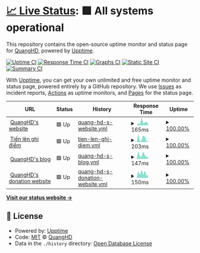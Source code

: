 # [📈 Live Status](https://uptime.quanghd.me): <!--live status--> **🟩 All systems operational**

This repository contains the open-source uptime monitor and status page for [QuangHD](https://uptime.quanghd.me), powered by [Upptime](https://github.com/upptime/upptime).

[![Uptime CI](https://github.com/QuangHD/upptime/workflows/Uptime%20CI/badge.svg)](https://github.com/QuangHD/upptime/actions?query=workflow%3A%22Uptime+CI%22)
[![Response Time CI](https://github.com/QuangHD/upptime/workflows/Response%20Time%20CI/badge.svg)](https://github.com/QuangHD/upptime/actions?query=workflow%3A%22Response+Time+CI%22)
[![Graphs CI](https://github.com/QuangHD/upptime/workflows/Graphs%20CI/badge.svg)](https://github.com/QuangHD/upptime/actions?query=workflow%3A%22Graphs+CI%22)
[![Static Site CI](https://github.com/QuangHD/upptime/workflows/Static%20Site%20CI/badge.svg)](https://github.com/QuangHD/upptime/actions?query=workflow%3A%22Static+Site+CI%22)
[![Summary CI](https://github.com/QuangHD/upptime/workflows/Summary%20CI/badge.svg)](https://github.com/QuangHD/upptime/actions?query=workflow%3A%22Summary+CI%22)

With [Upptime](https://upptime.js.org), you can get your own unlimited and free uptime monitor and status page, powered entirely by a GitHub repository. We use [Issues](https://github.com/QuangHD/upptime/issues) as incident reports, [Actions](https://github.com/QuangHD/upptime/actions) as uptime monitors, and [Pages](https://uptime.quanghd.me) for the status page.

<!--start: status pages-->
<!-- This summary is generated by Upptime (https://github.com/upptime/upptime) -->
<!-- Do not edit this manually, your changes will be overwritten -->
<!-- prettier-ignore -->
| URL | Status | History | Response Time | Uptime |
| --- | ------ | ------- | ------------- | ------ |
| <img alt="" src="https://icons.duckduckgo.com/ip3/quanghd.me.ico" height="13"> [QuangHD's website](https://quanghd.me) | 🟩 Up | [quang-hd-s-website.yml](https://github.com/quanghd0102/upptime/commits/HEAD/history/quang-hd-s-website.yml) | <details><summary><img alt="Response time graph" src="./graphs/quang-hd-s-website/response-time-week.png" height="20"> 165ms</summary><br><a href="https://uptime.quanghd.me/history/quang-hd-s-website"><img alt="Response time 177" src="https://img.shields.io/endpoint?url=https%3A%2F%2Fraw.githubusercontent.com%2Fquanghd0102%2Fupptime%2FHEAD%2Fapi%2Fquang-hd-s-website%2Fresponse-time.json"></a><br><a href="https://uptime.quanghd.me/history/quang-hd-s-website"><img alt="24-hour response time 76" src="https://img.shields.io/endpoint?url=https%3A%2F%2Fraw.githubusercontent.com%2Fquanghd0102%2Fupptime%2FHEAD%2Fapi%2Fquang-hd-s-website%2Fresponse-time-day.json"></a><br><a href="https://uptime.quanghd.me/history/quang-hd-s-website"><img alt="7-day response time 165" src="https://img.shields.io/endpoint?url=https%3A%2F%2Fraw.githubusercontent.com%2Fquanghd0102%2Fupptime%2FHEAD%2Fapi%2Fquang-hd-s-website%2Fresponse-time-week.json"></a><br><a href="https://uptime.quanghd.me/history/quang-hd-s-website"><img alt="30-day response time 177" src="https://img.shields.io/endpoint?url=https%3A%2F%2Fraw.githubusercontent.com%2Fquanghd0102%2Fupptime%2FHEAD%2Fapi%2Fquang-hd-s-website%2Fresponse-time-month.json"></a><br><a href="https://uptime.quanghd.me/history/quang-hd-s-website"><img alt="1-year response time 177" src="https://img.shields.io/endpoint?url=https%3A%2F%2Fraw.githubusercontent.com%2Fquanghd0102%2Fupptime%2FHEAD%2Fapi%2Fquang-hd-s-website%2Fresponse-time-year.json"></a></details> | <details><summary><a href="https://uptime.quanghd.me/history/quang-hd-s-website">100.00%</a></summary><a href="https://uptime.quanghd.me/history/quang-hd-s-website"><img alt="All-time uptime 100.00%" src="https://img.shields.io/endpoint?url=https%3A%2F%2Fraw.githubusercontent.com%2Fquanghd0102%2Fupptime%2FHEAD%2Fapi%2Fquang-hd-s-website%2Fuptime.json"></a><br><a href="https://uptime.quanghd.me/history/quang-hd-s-website"><img alt="24-hour uptime 100.00%" src="https://img.shields.io/endpoint?url=https%3A%2F%2Fraw.githubusercontent.com%2Fquanghd0102%2Fupptime%2FHEAD%2Fapi%2Fquang-hd-s-website%2Fuptime-day.json"></a><br><a href="https://uptime.quanghd.me/history/quang-hd-s-website"><img alt="7-day uptime 100.00%" src="https://img.shields.io/endpoint?url=https%3A%2F%2Fraw.githubusercontent.com%2Fquanghd0102%2Fupptime%2FHEAD%2Fapi%2Fquang-hd-s-website%2Fuptime-week.json"></a><br><a href="https://uptime.quanghd.me/history/quang-hd-s-website"><img alt="30-day uptime 100.00%" src="https://img.shields.io/endpoint?url=https%3A%2F%2Fraw.githubusercontent.com%2Fquanghd0102%2Fupptime%2FHEAD%2Fapi%2Fquang-hd-s-website%2Fuptime-month.json"></a><br><a href="https://uptime.quanghd.me/history/quang-hd-s-website"><img alt="1-year uptime 100.00%" src="https://img.shields.io/endpoint?url=https%3A%2F%2Fraw.githubusercontent.com%2Fquanghd0102%2Fupptime%2FHEAD%2Fapi%2Fquang-hd-s-website%2Fuptime-year.json"></a></details>
| <img alt="" src="https://icons.duckduckgo.com/ip3/tienlen-ghidiem.quanghd.me.ico" height="13"> [Tiến lên ghi điểm](http://tienlen-ghidiem.quanghd.me) | 🟩 Up | [tien-len-ghi-diem.yml](https://github.com/quanghd0102/upptime/commits/HEAD/history/tien-len-ghi-diem.yml) | <details><summary><img alt="Response time graph" src="./graphs/tien-len-ghi-diem/response-time-week.png" height="20"> 203ms</summary><br><a href="https://uptime.quanghd.me/history/tien-len-ghi-diem"><img alt="Response time 284" src="https://img.shields.io/endpoint?url=https%3A%2F%2Fraw.githubusercontent.com%2Fquanghd0102%2Fupptime%2FHEAD%2Fapi%2Ftien-len-ghi-diem%2Fresponse-time.json"></a><br><a href="https://uptime.quanghd.me/history/tien-len-ghi-diem"><img alt="24-hour response time 81" src="https://img.shields.io/endpoint?url=https%3A%2F%2Fraw.githubusercontent.com%2Fquanghd0102%2Fupptime%2FHEAD%2Fapi%2Ftien-len-ghi-diem%2Fresponse-time-day.json"></a><br><a href="https://uptime.quanghd.me/history/tien-len-ghi-diem"><img alt="7-day response time 203" src="https://img.shields.io/endpoint?url=https%3A%2F%2Fraw.githubusercontent.com%2Fquanghd0102%2Fupptime%2FHEAD%2Fapi%2Ftien-len-ghi-diem%2Fresponse-time-week.json"></a><br><a href="https://uptime.quanghd.me/history/tien-len-ghi-diem"><img alt="30-day response time 284" src="https://img.shields.io/endpoint?url=https%3A%2F%2Fraw.githubusercontent.com%2Fquanghd0102%2Fupptime%2FHEAD%2Fapi%2Ftien-len-ghi-diem%2Fresponse-time-month.json"></a><br><a href="https://uptime.quanghd.me/history/tien-len-ghi-diem"><img alt="1-year response time 284" src="https://img.shields.io/endpoint?url=https%3A%2F%2Fraw.githubusercontent.com%2Fquanghd0102%2Fupptime%2FHEAD%2Fapi%2Ftien-len-ghi-diem%2Fresponse-time-year.json"></a></details> | <details><summary><a href="https://uptime.quanghd.me/history/tien-len-ghi-diem">100.00%</a></summary><a href="https://uptime.quanghd.me/history/tien-len-ghi-diem"><img alt="All-time uptime 100.00%" src="https://img.shields.io/endpoint?url=https%3A%2F%2Fraw.githubusercontent.com%2Fquanghd0102%2Fupptime%2FHEAD%2Fapi%2Ftien-len-ghi-diem%2Fuptime.json"></a><br><a href="https://uptime.quanghd.me/history/tien-len-ghi-diem"><img alt="24-hour uptime 100.00%" src="https://img.shields.io/endpoint?url=https%3A%2F%2Fraw.githubusercontent.com%2Fquanghd0102%2Fupptime%2FHEAD%2Fapi%2Ftien-len-ghi-diem%2Fuptime-day.json"></a><br><a href="https://uptime.quanghd.me/history/tien-len-ghi-diem"><img alt="7-day uptime 100.00%" src="https://img.shields.io/endpoint?url=https%3A%2F%2Fraw.githubusercontent.com%2Fquanghd0102%2Fupptime%2FHEAD%2Fapi%2Ftien-len-ghi-diem%2Fuptime-week.json"></a><br><a href="https://uptime.quanghd.me/history/tien-len-ghi-diem"><img alt="30-day uptime 100.00%" src="https://img.shields.io/endpoint?url=https%3A%2F%2Fraw.githubusercontent.com%2Fquanghd0102%2Fupptime%2FHEAD%2Fapi%2Ftien-len-ghi-diem%2Fuptime-month.json"></a><br><a href="https://uptime.quanghd.me/history/tien-len-ghi-diem"><img alt="1-year uptime 100.00%" src="https://img.shields.io/endpoint?url=https%3A%2F%2Fraw.githubusercontent.com%2Fquanghd0102%2Fupptime%2FHEAD%2Fapi%2Ftien-len-ghi-diem%2Fuptime-year.json"></a></details>
| <img alt="" src="https://icons.duckduckgo.com/ip3/blog.quanghd.me.ico" height="13"> [QuangHD's blog](https://blog.quanghd.me) | 🟩 Up | [quang-hd-s-blog.yml](https://github.com/quanghd0102/upptime/commits/HEAD/history/quang-hd-s-blog.yml) | <details><summary><img alt="Response time graph" src="./graphs/quang-hd-s-blog/response-time-week.png" height="20"> 147ms</summary><br><a href="https://uptime.quanghd.me/history/quang-hd-s-blog"><img alt="Response time 191" src="https://img.shields.io/endpoint?url=https%3A%2F%2Fraw.githubusercontent.com%2Fquanghd0102%2Fupptime%2FHEAD%2Fapi%2Fquang-hd-s-blog%2Fresponse-time.json"></a><br><a href="https://uptime.quanghd.me/history/quang-hd-s-blog"><img alt="24-hour response time 70" src="https://img.shields.io/endpoint?url=https%3A%2F%2Fraw.githubusercontent.com%2Fquanghd0102%2Fupptime%2FHEAD%2Fapi%2Fquang-hd-s-blog%2Fresponse-time-day.json"></a><br><a href="https://uptime.quanghd.me/history/quang-hd-s-blog"><img alt="7-day response time 147" src="https://img.shields.io/endpoint?url=https%3A%2F%2Fraw.githubusercontent.com%2Fquanghd0102%2Fupptime%2FHEAD%2Fapi%2Fquang-hd-s-blog%2Fresponse-time-week.json"></a><br><a href="https://uptime.quanghd.me/history/quang-hd-s-blog"><img alt="30-day response time 191" src="https://img.shields.io/endpoint?url=https%3A%2F%2Fraw.githubusercontent.com%2Fquanghd0102%2Fupptime%2FHEAD%2Fapi%2Fquang-hd-s-blog%2Fresponse-time-month.json"></a><br><a href="https://uptime.quanghd.me/history/quang-hd-s-blog"><img alt="1-year response time 191" src="https://img.shields.io/endpoint?url=https%3A%2F%2Fraw.githubusercontent.com%2Fquanghd0102%2Fupptime%2FHEAD%2Fapi%2Fquang-hd-s-blog%2Fresponse-time-year.json"></a></details> | <details><summary><a href="https://uptime.quanghd.me/history/quang-hd-s-blog">100.00%</a></summary><a href="https://uptime.quanghd.me/history/quang-hd-s-blog"><img alt="All-time uptime 100.00%" src="https://img.shields.io/endpoint?url=https%3A%2F%2Fraw.githubusercontent.com%2Fquanghd0102%2Fupptime%2FHEAD%2Fapi%2Fquang-hd-s-blog%2Fuptime.json"></a><br><a href="https://uptime.quanghd.me/history/quang-hd-s-blog"><img alt="24-hour uptime 100.00%" src="https://img.shields.io/endpoint?url=https%3A%2F%2Fraw.githubusercontent.com%2Fquanghd0102%2Fupptime%2FHEAD%2Fapi%2Fquang-hd-s-blog%2Fuptime-day.json"></a><br><a href="https://uptime.quanghd.me/history/quang-hd-s-blog"><img alt="7-day uptime 100.00%" src="https://img.shields.io/endpoint?url=https%3A%2F%2Fraw.githubusercontent.com%2Fquanghd0102%2Fupptime%2FHEAD%2Fapi%2Fquang-hd-s-blog%2Fuptime-week.json"></a><br><a href="https://uptime.quanghd.me/history/quang-hd-s-blog"><img alt="30-day uptime 100.00%" src="https://img.shields.io/endpoint?url=https%3A%2F%2Fraw.githubusercontent.com%2Fquanghd0102%2Fupptime%2FHEAD%2Fapi%2Fquang-hd-s-blog%2Fuptime-month.json"></a><br><a href="https://uptime.quanghd.me/history/quang-hd-s-blog"><img alt="1-year uptime 100.00%" src="https://img.shields.io/endpoint?url=https%3A%2F%2Fraw.githubusercontent.com%2Fquanghd0102%2Fupptime%2FHEAD%2Fapi%2Fquang-hd-s-blog%2Fuptime-year.json"></a></details>
| <img alt="" src="https://icons.duckduckgo.com/ip3/donate.quanghd.me.ico" height="13"> [QuangHD's donation website](https://donate.quanghd.me) | 🟩 Up | [quang-hd-s-donation-website.yml](https://github.com/quanghd0102/upptime/commits/HEAD/history/quang-hd-s-donation-website.yml) | <details><summary><img alt="Response time graph" src="./graphs/quang-hd-s-donation-website/response-time-week.png" height="20"> 150ms</summary><br><a href="https://uptime.quanghd.me/history/quang-hd-s-donation-website"><img alt="Response time 180" src="https://img.shields.io/endpoint?url=https%3A%2F%2Fraw.githubusercontent.com%2Fquanghd0102%2Fupptime%2FHEAD%2Fapi%2Fquang-hd-s-donation-website%2Fresponse-time.json"></a><br><a href="https://uptime.quanghd.me/history/quang-hd-s-donation-website"><img alt="24-hour response time 85" src="https://img.shields.io/endpoint?url=https%3A%2F%2Fraw.githubusercontent.com%2Fquanghd0102%2Fupptime%2FHEAD%2Fapi%2Fquang-hd-s-donation-website%2Fresponse-time-day.json"></a><br><a href="https://uptime.quanghd.me/history/quang-hd-s-donation-website"><img alt="7-day response time 150" src="https://img.shields.io/endpoint?url=https%3A%2F%2Fraw.githubusercontent.com%2Fquanghd0102%2Fupptime%2FHEAD%2Fapi%2Fquang-hd-s-donation-website%2Fresponse-time-week.json"></a><br><a href="https://uptime.quanghd.me/history/quang-hd-s-donation-website"><img alt="30-day response time 180" src="https://img.shields.io/endpoint?url=https%3A%2F%2Fraw.githubusercontent.com%2Fquanghd0102%2Fupptime%2FHEAD%2Fapi%2Fquang-hd-s-donation-website%2Fresponse-time-month.json"></a><br><a href="https://uptime.quanghd.me/history/quang-hd-s-donation-website"><img alt="1-year response time 180" src="https://img.shields.io/endpoint?url=https%3A%2F%2Fraw.githubusercontent.com%2Fquanghd0102%2Fupptime%2FHEAD%2Fapi%2Fquang-hd-s-donation-website%2Fresponse-time-year.json"></a></details> | <details><summary><a href="https://uptime.quanghd.me/history/quang-hd-s-donation-website">100.00%</a></summary><a href="https://uptime.quanghd.me/history/quang-hd-s-donation-website"><img alt="All-time uptime 100.00%" src="https://img.shields.io/endpoint?url=https%3A%2F%2Fraw.githubusercontent.com%2Fquanghd0102%2Fupptime%2FHEAD%2Fapi%2Fquang-hd-s-donation-website%2Fuptime.json"></a><br><a href="https://uptime.quanghd.me/history/quang-hd-s-donation-website"><img alt="24-hour uptime 100.00%" src="https://img.shields.io/endpoint?url=https%3A%2F%2Fraw.githubusercontent.com%2Fquanghd0102%2Fupptime%2FHEAD%2Fapi%2Fquang-hd-s-donation-website%2Fuptime-day.json"></a><br><a href="https://uptime.quanghd.me/history/quang-hd-s-donation-website"><img alt="7-day uptime 100.00%" src="https://img.shields.io/endpoint?url=https%3A%2F%2Fraw.githubusercontent.com%2Fquanghd0102%2Fupptime%2FHEAD%2Fapi%2Fquang-hd-s-donation-website%2Fuptime-week.json"></a><br><a href="https://uptime.quanghd.me/history/quang-hd-s-donation-website"><img alt="30-day uptime 100.00%" src="https://img.shields.io/endpoint?url=https%3A%2F%2Fraw.githubusercontent.com%2Fquanghd0102%2Fupptime%2FHEAD%2Fapi%2Fquang-hd-s-donation-website%2Fuptime-month.json"></a><br><a href="https://uptime.quanghd.me/history/quang-hd-s-donation-website"><img alt="1-year uptime 100.00%" src="https://img.shields.io/endpoint?url=https%3A%2F%2Fraw.githubusercontent.com%2Fquanghd0102%2Fupptime%2FHEAD%2Fapi%2Fquang-hd-s-donation-website%2Fuptime-year.json"></a></details>

<!--end: status pages-->

[**Visit our status website →**](https://uptime.quanghd.me)

## 📄 License

- Powered by: [Upptime](https://github.com/upptime/upptime)
- Code: [MIT](./LICENSE) © [QuangHD](https://uptime.quanghd.me)
- Data in the `./history` directory: [Open Database License](https://opendatacommons.org/licenses/odbl/1-0/)
